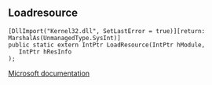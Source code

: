 ## Loadresource

```
[DllImport("Kernel32.dll", SetLastError = true)][return: MarshalAs(UnmanagedType.SysInt)]
public static extern IntPtr LoadResource(IntPtr hModule,
   IntPtr hResInfo
);
```

[Microsoft documentation](https://docs.microsoft.com/en-us/windows/win32/api/libloaderapi/nf-libloaderapi-loadresource)
